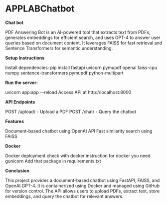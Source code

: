 # APPLABChatbot
**Chat bot**

PDF Answering Bot is an AI-powered tool that extracts text from PDFs, generates embeddings for efficient search, and uses GPT-4 to answer user queries based on document content. 
It leverages FAISS for fast retrieval and Sentence Transformers for semantic understanding.

**Setup Instructions**

Install dependencies:
pip install fastapi uvicorn pymupdf openai faiss-cpu numpy sentence-transformers pymupdf python-multipart

**Run the server:**

uvicorn app:app --reload
Access API at http://localhost:8000

**API Endpoints**

POST /upload/ - Upload a PDF
POST /chat/ - Query the chatbot

**Features**

Document-based chatbot using OpenAI API
Fast similarity search using FAISS

**Docker**

Docker deployment check with docker instruction
for docker you need gunicorn
Add that package in requirements.txt

**Conclusion**

This project provides a document-based chatbot using FastAPI, FAISS, and OpenAI GPT-4. It is containerized using Docker and managed using GitHub for version control. 
The API allows users to upload PDFs, extract text, store embeddings, and query the chatbot for relevant answers.
